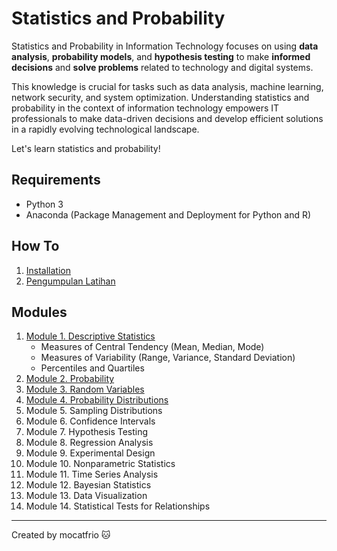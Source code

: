 # Statistics and Probability 

Statistics and Probability in Information Technology focuses on using **data analysis**, **probability models**, and **hypothesis testing** to make **informed decisions** and **solve problems** related to technology and digital systems. 

This knowledge is crucial for tasks such as data analysis, machine learning, network security, and system optimization. Understanding statistics and probability in the context of information technology empowers IT professionals to make data-driven decisions and develop efficient solutions in a rapidly evolving technological landscape.

Let's learn statistics and probability!

## Requirements
* Python 3
* Anaconda (Package Management and Deployment for Python and R)

## How To
1. [Installation](installation.md)
2. [Pengumpulan Latihan](collecting.md)


## Modules
1. [Module 1. Descriptive Statistics](module-1)
    * Measures of Central Tendency (Mean, Median, Mode)
    * Measures of Variability (Range, Variance, Standard Deviation)
    * Percentiles and Quartiles
    <!-- * Skewness and Kurtosis -->
2. [Module 2. Probability](module-2)
    <!-- * Probability Definitions and Notation
    * Probability Laws (Addition, Multiplication, Complement)
    * Conditional Probability
    * Bayes' Theorem -->
3. [Module 3. Random Variables](module-3)
    <!-- * Discrete and Continuous Random Variables
    * Probability Mass Functions (PMF) and Probability Density Functions (PDF)
    * Cumulative Distribution Functions (CDF)
    * Expected Value and Variance -->
4. [Module 4. Probability Distributions](module-4)
    <!-- * Discrete Distributions (Bernoulli, Binomial, Poisson)
    * Continuous Distributions (Uniform, Normal, Exponential)
    * Central Limit Theorem -->
5. Module 5. Sampling Distributions
    <!-- * Sampling Distribution of the Sample Mean
    * Sampling Distribution of the Sample Proportion -->
6. Module 6. Confidence Intervals
    <!-- * Confidence Interval for the Mean (Z-interval, t-interval)
    * Confidence Interval for Proportions -->
7. Module 7. Hypothesis Testing
   <!-- * Null and Alternative Hypotheses
   * Type I and Type II Errors
   * One-sample and Two-sample Tests
   * Chi-Square Tests, ANOVA -->
8.  Module 8. Regression Analysis
    <!-- * Simple Linear Regression
    * Multiple Linear Regression
    * Logistic Regression -->
9.  Module 9. Experimental Design
    <!-- * Randomized Controlled Trials (RCTs)
    * Factorial Experiments
    * Blocking and Matching -->
10. Module 10. Nonparametric Statistics
    <!-- * Mann-Whitney U Test
    * Wilcoxon Signed-Rank Test
    * Kruskal-Wallis Test -->
11. Module 11. Time Series Analysis
    <!-- * Autocorrelation and Partial Autocorrelation
    * ARIMA Models
    * Exponential Smoothing -->
12. Module 12. Bayesian Statistics
    <!-- * Bayesian Inference
    * Prior and Posterior Distributions
    * Markov Chain Monte Carlo (MCMC) methods -->
13. Module 13. Data Visualization
    <!-- * Histograms, Box Plots, Scatter Plots
    * Probability Plots, Q-Q Plots -->
14. Module 14. Statistical Tests for Relationships
    <!-- * Pearson Correlation Coefficient
    * Chi-Square Test for Independence
    * Analysis of Variance (ANOVA) -->

---
Created by mocatfrio :cat: